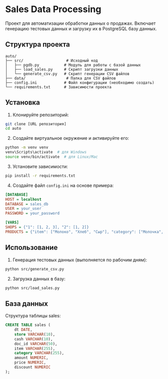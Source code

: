 # Sales Data Processing

Проект для автоматизации обработки данных о продажах. Включает генерацию тестовых данных и загрузку их в PostgreSQL базу данных.

## Структура проекта

```
auto/
├── src/                   # Исходный код
│   ├── pgdb.py           # Модуль для работы с базой данных
│   ├── load_sales.py     # Скрипт загрузки данных
│   └── generate_csv.py   # Скрипт генерации CSV файлов
├── data/                  # Папка для CSV файлов
├── config.ini            # Файл конфигурации (необходимо создать)
└── requirements.txt      # Зависимости проекта
```

## Установка

1. Клонируйте репозиторий:
```bash
git clone [URL репозитория]
cd auto
```

2. Создайте виртуальное окружение и активируйте его:
```bash
python -m venv venv
venv\Scripts\activate  # для Windows
source venv/bin/activate  # для Linux/Mac
```

3. Установите зависимости:
```bash
pip install -r requirements.txt
```

4. Создайте файл `config.ini` на основе примера:
```ini
[DATABASE]
HOST = localhost
DATABASE = sales_db
USER = your_user
PASSWORD = your_password

[VARS]
SHOPS = {"1": [1, 2, 3], "2": [1, 2]}
PRODUCTS = {"item": ["Молоко", "Хлеб", "Сыр"], "category": ["Молочка", "Выпечка", "Молочка"], "price": [100, 50, 200]}
```

## Использование

1. Генерация тестовых данных (выполняется по рабочим дням):
```bash
python src/generate_csv.py
```

2. Загрузка данных в базу:
```bash
python src/load_sales.py
```

## База данных

Структура таблицы sales:
```sql
CREATE TABLE sales (
    dt DATE,
    store VARCHAR(10),
    cash VARCHAR(10),
    doc_id VARCHAR(50),
    item VARCHAR(255),
    category VARCHAR(255),
    amount NUMERIC,
    price NUMERIC,
    discount NUMERIC
);
``` 